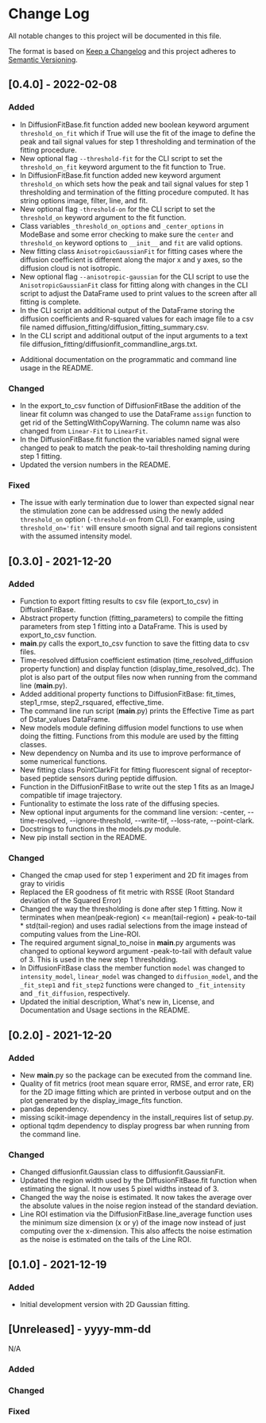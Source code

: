 # Change Log
All notable changes to this project will be documented in this file.

The format is based on [Keep a Changelog](http://keepachangelog.com/)
and this project adheres to [Semantic Versioning](http://semver.org/).

## [0.4.0] - 2022-02-08

### Added
- In DiffusionFitBase.fit function added new boolean keyword argument `threshold_on_fit` which if True will use the fit of the image to define the peak and tail signal values for step 1 thresholding and termination of the fitting procedure.
- New optional flag `--threshold-fit` for the CLI script to set the `threshold_on_fit` keyword argument to the fit function to True.
- In DiffusionFitBase.fit function added new keyword argument `threshold_on` which sets how the peak and tail signal values for step 1 thresholding and termination of the fitting procedure computed. It has string options image, filter, line, and fit.
- New optional flag `-threshold-on` for the CLI script to set the `threshold_on` keyword argument to the fit function.
- Class variables `_threshold_on_options` and `_center_options` in ModeBase and some error checking to make sure the `center` and `threshold_on` keyword options  to `__init__` and `fit` are valid options.
- New fitting class `AnisotropicGaussianFit` for fitting cases where the diffusion coefficient is different along the major x and y axes, so the diffusion cloud is not isotropic.
- New optional flag `--anisotropic-gaussian` for the CLI script to use the `AnisotropicGaussianFit` class for fitting along with changes in the CLI script to adjust the DataFrame used to print values to the screen after all fitting is complete.
- In the CLI script an additional output of the DataFrame storing the diffusion coefficients and R-squared values for each image file to a csv file named diffusion_fitting/diffusion_fitting_summary.csv.
- In the CLI script and additional output of the input arguments to a text file diffusion_fitting/diffusionfit_commandline_args.txt.   
* Additional documentation on the programmatic and command line usage in the README.  

### Changed
- In the export_to_csv function of DiffusionFitBase the addition of the linear fit column was changed to use the DataFrame `assign` function to get rid of the SettingWithCopyWarning. The column name was also changed from `Linear-Fit` to `LinearFit`.
- In the DiffusionFitBase.fit function the variables named signal were changed to peak to match the peak-to-tail thresholding naming during step 1 fitting.
- Updated the version numbers in the README.

### Fixed
- The issue with early termination due to lower than expected signal near the stimulation zone can be addressed using the newly added `threshold_on` option (`-threshold-on` from CLI). For example, using `threshold_on='fit'` will ensure smooth signal and tail regions consistent with the assumed intensity model.  


## [0.3.0] - 2021-12-20

### Added
- Function to export fitting results to csv file (export_to_csv) in DiffusionFitBase.
- Abstract property function (fitting_parameters) to compile the fitting parameters from step 1 fitting into a DataFrame. This is used by export_to_csv function.
- __main__.py calls the export_to_csv function to save the fitting data to csv files.
- Time-resolved diffusion coefficient estimation (time_resolved_diffusion property function) and display function (display_time_resolved_dc). The plot is also part of the output files now when running from the command line (__main__.py).
- Added additional property functions to DiffusionFitBase:  fit_times, step1_rmse, step2_rsquared, effective_time.
- The command line run script (__main__.py) prints the Effective Time as part of Dstar_values DataFrame.
- New models module defining diffusion model functions to use when doing the fitting. Functions from this module are used by the fitting classes.
- New dependency on Numba and its use to improve performance of some numerical functions.
- New fitting class PointClarkFit for fitting fluorescent signal of receptor-based peptide sensors during peptide diffusion.
- Function in the DiffusionFitBase to write out the step 1 fits as an ImageJ compatible tif image trajectory.
- Funtionality to estimate the loss rate of the diffusing species.
- New optional input arguments for the command line version: -center, --time-resolved, --ignore-threshold, --write-tif, --loss-rate, --point-clark.
- Docstrings to functions in the models.py module.
- New pip install section in the README.

### Changed
- Changed the cmap used for step 1 experiment and 2D fit images from gray to viridis
- Replaced the ER goodness of fit metric with RSSE (Root Standard deviation of the Squared Error)
- Changed the way the thresholding is done after step 1 fitting. Now it terminates when mean(peak-region) <= mean(tail-region) + peak-to-tail * std(tail-region) and uses radial selections from the image instead of computing values from the Line-ROI.
- The required argument signal_to_noise in __main__.py arguments was changed to optional keyword argument -peak-to-tail with default value of 3. This is used in the new step 1 thresholding.
- In DiffusionFitBase class the member function `model` was changed to `intensity_model`, `linear_model` was changed to `diffusion_model`, and the `_fit_step1` and `fit_step2` functions were changed to `_fit_intensity` and `_fit_diffusion`, respectively.
- Updated the initial description, What's new in, License, and Documentation and Usage sections in the README.


## [0.2.0] - 2021-12-20

### Added
- New __main__.py so the package can be executed from the command line.
- Quality of fit metrics (root mean square error, RMSE, and error rate, ER) for the 2D image fitting which are printed in verbose output and on the plot generated by the display_image_fits function.
- pandas dependency.
- missing scikit-image dependency in the install_requires list of setup.py.
- optional tqdm dependency to display progress bar when running from the command line.

### Changed
- Changed diffusionfit.Gaussian class to diffusionfit.GaussianFit.
- Updated the region width used by the DiffusionFitBase.fit function when estimating the signal. It now uses 5 pixel widths instead of 3.
- Changed the way the noise is estimated. It now takes the average over the absolute values in the noise region instead of the standard deviation.
- Line ROI estimation via the DiffusionFitBase.line_average function uses the minimum size dimension (x or y) of the image now instead of just computing over the x-dimension. This also affects the noise estimation as the noise is estimated on the tails of the Line ROI.


## [0.1.0] - 2021-12-19

### Added
- Initial development version with 2D Gaussian fitting.

## [Unreleased] - yyyy-mm-dd

N/A

### Added

### Changed

### Fixed
